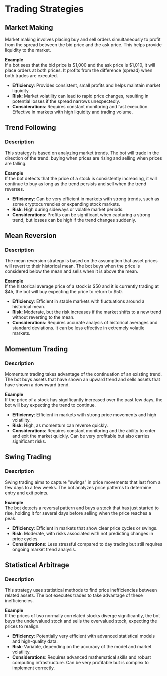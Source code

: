 # Trading Strategies

## Market Making

Market making involves placing buy and sell orders simultaneously to profit from the spread between the bid price and the ask price. This helps provide liquidity to the market.

**Example**  
If a bot sees that the bid price is $1,000 and the ask price is $1,010, it will place orders at both prices. It profits from the difference (spread) when both trades are executed.

- **Efficiency**: Provides consistent, small profits and helps maintain market liquidity.
- **Risk**: Market volatility can lead to rapid price changes, resulting in potential losses if the spread narrows unexpectedly.
- **Considerations**: Requires constant monitoring and fast execution. Effective in markets with high liquidity and trading volume.

## Trend Following

### Description

This strategy is based on analyzing market trends. The bot will trade in the direction of the trend: buying when prices are rising and selling when prices are falling.

**Example**  
If the bot detects that the price of a stock is consistently increasing, it will continue to buy as long as the trend persists and sell when the trend reverses.

- **Efficiency**: Can be very efficient in markets with strong trends, such as some cryptocurrencies or expanding stock markets.
- **Risk**: High during sideways or volatile market periods.
- **Considerations**: Profits can be significant when capturing a strong trend, but losses can be high if the trend changes suddenly.

## Mean Reversion

### Description

The mean reversion strategy is based on the assumption that asset prices will revert to their historical mean. The bot buys when the price is considered below the mean and sells when it is above the mean.

**Example**  
If the historical average price of a stock is $50 and it is currently trading at $45, the bot will buy expecting the price to return to $50.

- **Efficiency**: Efficient in stable markets with fluctuations around a historical mean.
- **Risk**: Moderate, but the risk increases if the market shifts to a new trend without reverting to the mean.
- **Considerations**: Requires accurate analysis of historical averages and standard deviations. It can be less effective in extremely volatile markets.

## Momentum Trading

### Description

Momentum trading takes advantage of the continuation of an existing trend. The bot buys assets that have shown an upward trend and sells assets that have shown a downward trend.

**Example**  
If the price of a stock has significantly increased over the past few days, the bot will buy expecting the trend to continue.

- **Efficiency**: Efficient in markets with strong price movements and high volatility.
- **Risk**: High, as momentum can reverse quickly.
- **Considerations**: Requires constant monitoring and the ability to enter and exit the market quickly. Can be very profitable but also carries significant risks.

## Swing Trading

### Description

Swing trading aims to capture "swings" in price movements that last from a few days to a few weeks. The bot analyzes price patterns to determine entry and exit points.

**Example**  
The bot detects a reversal pattern and buys a stock that has just started to rise, holding it for several days before selling when the price reaches a peak.

- **Efficiency**: Efficient in markets that show clear price cycles or swings.
- **Risk**: Moderate, with risks associated with not predicting changes in price cycles.
- **Considerations**: Less stressful compared to day trading but still requires ongoing market trend analysis.

## Statistical Arbitrage

### Description

This strategy uses statistical methods to find price inefficiencies between related assets. The bot executes trades to take advantage of these inefficiencies.

**Example**  
If the prices of two normally correlated stocks diverge significantly, the bot buys the undervalued stock and sells the overvalued stock, expecting the prices to realign.

- **Efficiency**: Potentially very efficient with advanced statistical models and high-quality data.
- **Risk**: Variable, depending on the accuracy of the model and market volatility.
- **Considerations**: Requires advanced mathematical skills and robust computing infrastructure. Can be very profitable but is complex to implement correctly.

